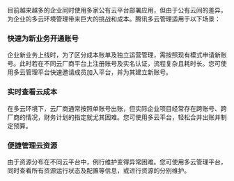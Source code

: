 目前越来越多的企业同时使用多家公有云平台部署应用，但由于公有云间的差异，为企业的多云环境管理带来巨大的挑战和成本。腾讯多云管理适用于以下场景：


### 快速为新业务开通账号  
企业新业务上线时，为了区分成本账单及独立运营管理，需按照现有模式申请新账号。此时若在不同云厂商平台上注册账号及实名认证，流程复杂且耗时长。您可使用多云管理平台快速邀请成员加入平台，并为其建立新账号。


### 实时查看云成本
在多云环境下，云厂商通常按照单账号出账，但实际企业项目经常存在跨账号、跨厂商的情况，财务计划的指定就尤其困难。您可使用多云平台，轻松合并出账并制定预算。


### 便捷管理云资源        
由于资源分布在不同云平台中，例行维护变得异常困难。您可使用多云管理平台，同时查看所有资源运行状态及配置等信息，或进行资源的分别维护。
